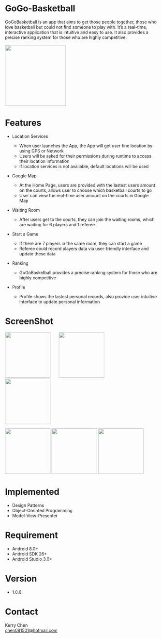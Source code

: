 # GoGo-Basketball
GoGoBasketball is an app that aims to get those people together, those who love basketball but could not find someone to play with. It’s a real-time, interactive application that is intuitive and easy to use. It also provides a precise ranking system for those who are highly competitive.
<br /><br />[<img src="https://play.google.com/intl/en_us/badges/images/generic/en_badge_web_generic.png" width="200">](https://play.google.com/store/apps/details?id=com.kerry.gogobasketball)

# Features

  * Location Services
    * When user launches the App, the App will get user fine location by using GPS or Network
    * Users will be asked for their permissions during runtime to access their location information
    * If location services is not available, default locations will be used



*  Google Map

   * At the Home Page, users are provided with the lastest users amount on the courts, allows user to choose which basketball courts to go
   * User can view the real-time user amount on the courts in Google Map

* Waiting Room

  * After users get to the courts, they can join the waiting rooms, which are waiting for 6 players and 1 referee

* Start a Game

  * If there are 7 players in the same room, they can start a game
  * Referee could record players data via user-friendly interface and update these data


* Ranking

  * GoGoBasketball provides a precise ranking system for those who are highly competitive


* Profile

  * Profile shows the lastest personal records, also provide user intuitive interface to update personal information


# ScreenShot
<img src="https://i.imgur.com/jyJwbrS.png" width="150" > <span style="display:inline-block; width: 20px;"></span> <img src="https://i.imgur.com/L3dI1Ti.png" width="150" > <span style="display:inline-block; width: 20px;"></span> <img src="https://i.imgur.com/k1LHEO5.png" width="150" >

<img src="https://i.imgur.com/F0fVMnt.png?1" height="150" >

<img src="https://i.imgur.com/1FFcp5j.png?1" height="150" >

<img src="https://i.imgur.com/SHHoJhM.png?1" height="150" >



# Implemented
  * Design Patterns
  * Object-Oreinted Programming
  * Model-View-Presenter

# Requirement
  * Android 8.0+
  * Android SDK 26+
  * Android Studio 3.0+

# Version
  * 1.0.6

# Contact
Kerry Chen<br />chen081501@hotmail.com
